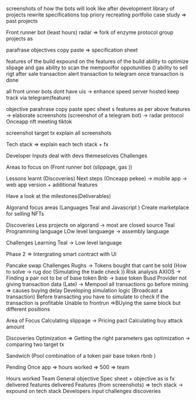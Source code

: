 screenshots of  how the bots will look like after development
library of projects rewrite specifications 
top priory 
recreating portfolio 
case study => past projects 

Front runner bot (least hours)
radar => fork of enzyme protocol 
group projects as 

parafrase objectives 
copy paste => specification sheet


 features of the build 
 expound on the features of the build 
 ability to optimize slipage and gas 
 ability to scan the mempoolfor oppotunities ()
ability to sell rigt after sale transaction 
alert transaction to telegram once transaction is done


all front unner bots dont have uis -> enhance speed 
server hosted 
keep track via telegram(feature)



objective parahrase 
copy paste spec sheet s
features 
as per above features -> elaborate 
screenshots (screenshot of a telegram bot) -> radar protocol
Onceapp nft meeting tiktok

screenshot target tx 
explain all screenshots 


Tech stack => explain each tech stack + fx 


Developer Inputs
deal with devs themeselcves 
Challenges 

Areas to focus on (Front runner bot (slippage, gas ))

Lessons learnt (Discoveries)
Next steps (Onceapp pekee) -> mobile app -> web app version + additional features 

Have a look at the milestones(Deliverables)



Algorand focus areas (Languages Teal and Javascript )
Create marketplace for selling NFTs
 
 Discoveries 
Less projects on algorand -> most are closed source 
Teal Programming language  LOw level languaege -> assembly language 

Challenges 
Learning Teal -> Low level language 


Phase 2 => Intergrating smart contract with UI 


Pancake swap 
Challenges 
Rughs -> Tokens bought that cant be sold (How to solve -> rug doc (Simulating the trade check )) Risk analysis  AXIOS -> 
Finding a pair not to be of base token Bnb -> base token Busd 
Provider not giving transaction data (Late) -> Mempool all transactions go before mining 
 => causes buying delay
Developing simulation logic (Broadcast a transaction)
Before transacting you have to simulate to check if the transaction is profitable 
Unable to frontrun =>BUying the same block but different positions 

Area of Focus
Calculating slippage -> Pricing pact 
Calculating buy attack amount 

Discoveries 
Optimization => Getting the right parameters gas optimization 
 -> comparing two target tx 


Sandwich (Pool  combination of a token pair base token rbnb )




Pending 
Once app => hours worked  => 500 
            => team 


Hours worked
Team 
General objective 
Spec sheet + objective as is 
        fx delivered
features delivered
Features (from screenshots) => 
tech stack -> expound on tech stack 
Developers input
challenges 
discoveries 
